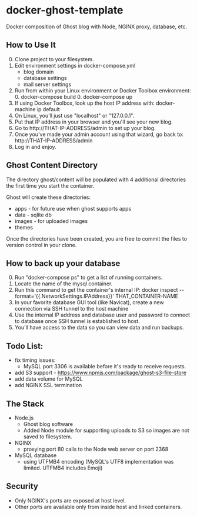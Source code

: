 # docker-ghost-template
Docker composition of Ghost blog with Node, NGINX proxy, database, etc.

## How to Use It

0. Clone project to your filesystem.
0. Edit environment settings in docker-compose.yml
    - blog domain
    - database settings
    - mail server settings
0. Run from within your Linux environment or Docker Toolbox environment: 
    0. docker-compose build
    0. docker-compose up
0. If using Docker Toolbox, look up the host IP address with: docker-machine ip default
0. On Linux, you'll just use "localhost" or "127.0.0.1".
0. Put that IP address in your browser and you'll see your new blog.
0. Go to http://THAT-IP-ADDRESS/admin to set up your blog.
0. Once you've made your admin account using that wizard, go back to: http://THAT-IP-ADDRESS/admin
0. Log in and enjoy.

## Ghost Content Directory

The directory ghost/content will be populated with 4 additional directories the first time you start the container.

Ghost will create these directories:

- apps - for future use when ghost supports apps
- data - sqlite db
- images - for uploaded images
- themes

Once the directories have been created, you are free to commit the files to version control in your clone.

## How to back up your database

0. Run "docker-compose ps" to get a list of running containers.
0. Locate the name of the mysql container.
0. Run this command to get the container's internal IP: docker inspect --format='{{.NetworkSettings.IPAddress}}' THAT_CONTAINER-NAME
0. In your favorite database GUI tool (like Navicat), create a new connection via SSH tunnel to the host machine
0. Use the internal IP address and database user and password to connect to database once SSH tunnel is established to host.
0. You'll have access to the data so you can view data and run backups.

## Todo List:

- fix timing issues: 
    - MySQL port 3306 is available before it's ready to receive requests.
- add S3 support - https://www.npmjs.com/package/ghost-s3-file-store
- add data volume for MySQL
- add NGINX SSL termination

## The Stack

- Node.js
    - Ghost blog software
    - Added Node module for supporting uploads to S3 so images are not saved to filesystem.
- NGINX
    - proxying port 80 calls to the Node web server on port 2368
- MySQL database
    - using UTFMB4 encoding (MySQL's UTF8 implementation was limited. UTFMB4 includes Emoji)

## Security

- Only NGINX's ports are exposed at host level.
- Other ports are available only from inside host and linked containers.